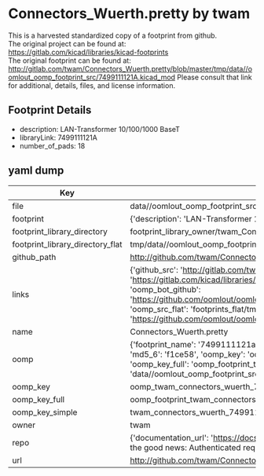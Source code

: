# Connectors_Wuerth.pretty by twam  
This is a harvested standardized copy of a footprint from github.  
The original project can be found at:  
https://gitlab.com/kicad/libraries/kicad-footprints  
The original footprint can be found at:
http://gitlab.com/twam/Connectors_Wuerth.pretty/blob/master/tmp/data//oomlout_oomp_footprint_src/7499111121A.kicad_mod
Please consult that link for additional, details, files, and license information.  
## Footprint Details
* description: LAN-Transformer 10/100/1000 BaseT  
* libraryLink: 7499111121A  
* number_of_pads: 18  
## yaml dump  
| Key | Value |  
| --- | --- |  
| file | data//oomlout_oomp_footprint_src/Connectors_Wuerth.pretty/7499111121A.kicad_mod |  
| footprint | {'description': 'LAN-Transformer 10/100/1000 BaseT', 'libraryLink': '7499111121A', 'number_of_pads': 18} |  
| footprint_library_directory | footprint_library_owner/twam_Connectors_Wuerth.pretty |  
| footprint_library_directory_flat | tmp/data//oomlout_oomp_footprint_src/footprints_flat/twam_connectors_wuerth_7499111121a/working |  
| github_path | http://github.com/twam/Connectors_Wuerth.pretty/blob/master/tmp/data//oomlout_oomp_footprint_src/7499111121A.kicad_mod |  
| links | {'github_src': 'http://gitlab.com/twam/Connectors_Wuerth.pretty/blob/master/tmp/data//oomlout_oomp_footprint_src/7499111121A.kicad_mod', 'github_src_repo': 'https://gitlab.com/kicad/libraries/kicad-footprints', 'oomp_bot': 'tmp/data//oomlout_oomp_footprint_src/footprints/twam_connectors_wuerth_7499111121a/working', 'oomp_bot_github': 'https://github.com/oomlout/oomlout_oomp_footprint_bot/tree/main/tmp/data//oomlout_oomp_footprint_src/footprints/twam_connectors_wuerth_7499111121a/working', 'oomp_src_flat': 'footprints_flat/tmp/data//oomlout_oomp_footprint_src/footprints_flat/twam_connectors_wuerth_7499111121a/working', 'oomp_src_flat_github': 'https://github.com/oomlout/oomlout_oomp_footprint_src/tree/main/tmp/data//oomlout_oomp_footprint_src/footprints_flat/twam_connectors_wuerth_7499111121a/working'} |  
| name | Connectors_Wuerth.pretty |  
| oomp | {'footprint_name': '7499111121a', 'library_name': 'connectors_wuerth', 'md5': 'f1ce589180aabb9bfb2154c94a918d43', 'md5_10': 'f1ce589180', 'md5_5': 'f1ce5', 'md5_6': 'f1ce58', 'oomp_key': 'oomp_twam_connectors_wuerth_7499111121a', 'oomp_key_extra': 'oomp_footprint_twam_connectors_wuerth_7499111121a', 'oomp_key_full': 'oomp_footprint_twam_connectors_wuerth_7499111121a_f1ce58', 'oomp_key_simple': 'twam_connectors_wuerth_7499111121a', 'original_filename': 'data//oomlout_oomp_footprint_src/Connectors_Wuerth.pretty/7499111121A.kicad_mod', 'owner_name': 'twam'} |  
| oomp_key | oomp_twam_connectors_wuerth_7499111121a |  
| oomp_key_full | oomp_footprint_twam_connectors_wuerth_7499111121a |  
| oomp_key_simple | twam_connectors_wuerth_7499111121a |  
| owner | twam |  
| repo | {'documentation_url': 'https://docs.github.com/rest/overview/resources-in-the-rest-api#rate-limiting', 'message': "API rate limit exceeded for 84.66.142.224. (But here's the good news: Authenticated requests get a higher rate limit. Check out the documentation for more details.)"} |  
| url | http://github.com/twam/Connectors_Wuerth.pretty |  

